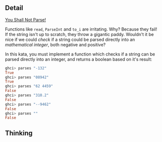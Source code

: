 ## Detail

[You Shall Not Parse!](https://www.codewars.com/kata/you-shall-not-parse/train/haskell)

Functions like `read`, `ParseInt` and `to_i` are irritating. Why? Because they fail! If the string isn't up to scratch, they throw a gigantic paddy. Wouldn't it be nice if we could *check* if a string could be parsed directly into an *mathematical integer*, both negative and positive?

In this kata, you must implement a function which checks if a string can be parsed directly into an integer, and returns a boolean based on it's result:

```haskell
ghci> parses "-132"
True
ghci> parses "08942"
True
ghci> parses "62 4459"
False
ghci> parses "310.2"
False
ghci> parses "--9462"
False
ghci> parses ""
False
```

## Thinking

